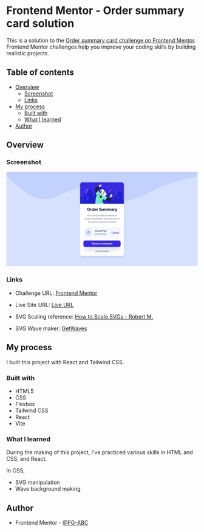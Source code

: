 # Frontend Mentor - Order summary card solution

This is a solution to the [Order summary card challenge on Frontend Mentor](https://www.frontendmentor.io/challenges/order-summary-component-QlPmajDUj). Frontend Mentor challenges help you improve your coding skills by building realistic projects. 


## Table of contents

- [Overview](#overview)
  - [Screenshot](#screenshot)
  - [Links](#links)
- [My process](#my-process)
  - [Built with](#built-with)
  - [What I learned](#what-i-learned)
- [Author](#author)

## Overview

### Screenshot

![Screenshot](./Screenshot.jpeg)

### Links

- Challenge URL:  [Frontend Mentor](https://www.frontendmentor.io/challenges/order-summary-component-QlPmajDUj)
- Live Site URL: [Live URL]()

- SVG Scaling reference: [How to Scale SVGs - Robert M.](https://www.youtube.com/watch?v=Clv_YhMWoFk&t=359s&ab_channel=RobertoMatthews)
- SVG Wave maker: [GetWaves](https://getwaves.io/)

## My process
I built this project with React and Tailwind CSS. 

### Built with

- HTML5
- CSS
- Flexbox
- Tailwind CSS
- React
- Vite

### What I learned

During the making of this project, I've practiced various skills in HTML and CSS, and React.

In CSS,
- SVG manipulation
- Wave background making

## Author

- Frontend Mentor - [@FG-ABC](https://www.frontendmentor.io/profile/FG-ABC)

